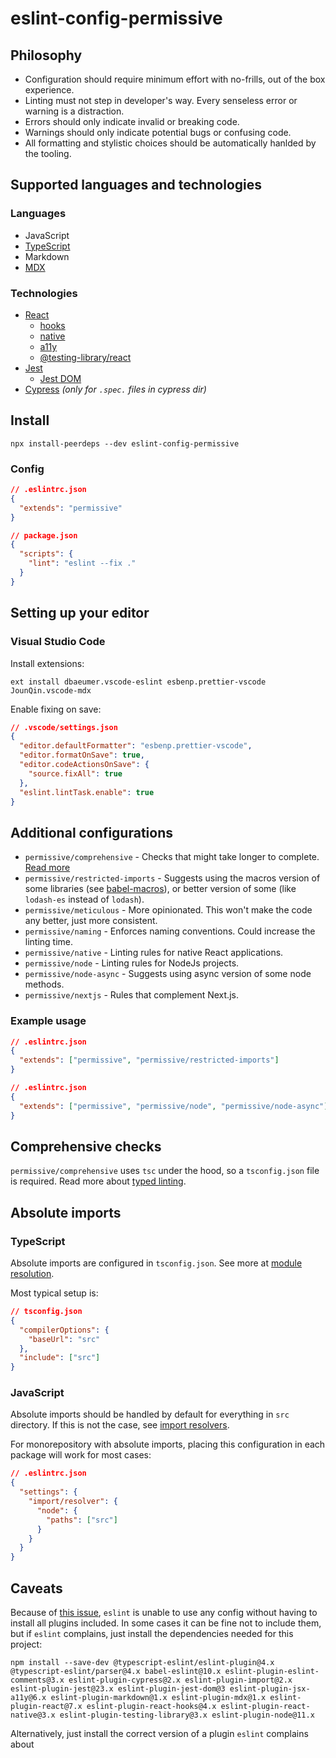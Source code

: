 # eslint-config-permissive

## Philosophy

- Configuration should require minimum effort with no-frills, out of the box experience.
- Linting must not step in developer's way. Every senseless error or warning is a distraction.
- Errors should only indicate invalid or breaking code.
- Warnings should only indicate potential bugs or confusing code.
- All formatting and stylistic choices should be automatically hanlded by the tooling.

## Supported languages and technologies

### Languages

- JavaScript
- [TypeScript](https://www.typescriptlang.org/)
- Markdown
- [MDX](https://mdxjs.com/)

### Technologies

- [React](https://reactjs.org/)
  - [hooks](https://reactjs.org/docs/hooks-intro.html)
  - [native](https://react-native.org/)
  - [a11y](https://a11yproject.com/)
  - [@testing-library/react](https://testing-library.com/docs/react-testing-library/intro)
- [Jest](https://jestjs.io/)
  - [Jest DOM](https://github.com/testing-library/eslint-plugin-jest-dom)
- [Cypress](https://www.cypress.io/) _(only for `.spec.` files in cypress dir)_

## Install

```shell
npx install-peerdeps --dev eslint-config-permissive
```

### Config

```json
// .eslintrc.json
{
  "extends": "permissive"
}
```

```json
// package.json
{
  "scripts": {
    "lint": "eslint --fix ."
  }
}
```

## Setting up your editor

### Visual Studio Code

Install extensions:

```shell
ext install dbaeumer.vscode-eslint esbenp.prettier-vscode JounQin.vscode-mdx
```

Enable fixing on save:

```json
// .vscode/settings.json
{
  "editor.defaultFormatter": "esbenp.prettier-vscode",
  "editor.formatOnSave": true,
  "editor.codeActionsOnSave": {
    "source.fixAll": true
  },
  "eslint.lintTask.enable": true
}
```

## Additional configurations

- `permissive/comprehensive` - Checks that might take longer to complete. [Read more](#comprehensive-checks)
- `permissive/restricted-imports` - Suggests using the macros version of some libraries (see [babel-macros](https://github.com/kentcdodds/babel-plugin-macros)), or better version of some (like `lodash-es` instead of `lodash`).
- `permissive/meticulous` - More opinionated. This won't make the code any better, just more consistent.
- `permissive/naming` - Enforces naming conventions. Could increase the linting time.
- `permissive/native` - Linting rules for native React applications.
- `permissive/node` - Linting rules for NodeJs projects.
- `permissive/node-async` - Suggests using async version of some node methods.
- `permissive/nextjs` - Rules that complement Next.js.

### Example usage

```json
// .eslintrc.json
{
  "extends": ["permissive", "permissive/restricted-imports"]
}
```

```json
// .eslintrc.json
{
  "extends": ["permissive", "permissive/node", "permissive/node-async"]
}
```

## Comprehensive checks

`permissive/comprehensive` uses `tsc` under the hood, so a `tsconfig.json` file is required. Read more about [typed linting](https://github.com/typescript-eslint/typescript-eslint/blob/master/docs/getting-started/linting/TYPED_LINTING.md#getting-started---linting-with-type-information).

## Absolute imports

### TypeScript

Absolute imports are configured in `tsconfig.json`. See more at [module resolution](https://www.typescriptlang.org/docs/handbook/module-resolution.html).

Most typical setup is:

```json
// tsconfig.json
{
  "compilerOptions": {
    "baseUrl": "src"
  },
  "include": ["src"]
}
```

### JavaScript

Absolute imports should be handled by default for everything in `src` directory. If this is not the case, see [import resolvers](https://github.com/benmosher/eslint-plugin-import#resolvers).

For monorepository with absolute imports, placing this configuration in each package will work for most cases:

```json
// .eslintrc.json
{
  "settings": {
    "import/resolver": {
      "node": {
        "paths": ["src"]
      }
    }
  }
}
```

## Caveats

Because of [this issue](https://github.com/eslint/eslint/issues/3458), `eslint` is unable to use any config without having to install all plugins included. In some cases it can be fine not to include them, but if `eslint` complains, just install the dependencies needed for this project:

```shell
npm install --save-dev @typescript-eslint/eslint-plugin@4.x @typescript-eslint/parser@4.x babel-eslint@10.x eslint-plugin-eslint-comments@3.x eslint-plugin-cypress@2.x eslint-plugin-import@2.x eslint-plugin-jest@23.x eslint-plugin-jest-dom@3 eslint-plugin-jsx-a11y@6.x eslint-plugin-markdown@1.x eslint-plugin-mdx@1.x eslint-plugin-react@7.x eslint-plugin-react-hooks@4.x eslint-plugin-react-native@3.x eslint-plugin-testing-library@3.x eslint-plugin-node@11.x
```

Alternatively, just install the correct version of a plugin `eslint` complains about

